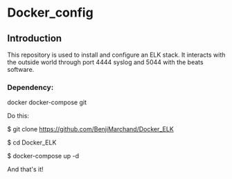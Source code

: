 # Docker_config

## Introduction
This repository is used to install and configure an ELK stack. It interacts with the outside world through port 4444 syslog and 5044 with the beats software.

### Dependency:
docker
docker-compose
git


Do this:

$ git clone https://github.com/BenjiMarchand/Docker_ELK

$ cd Docker_ELK 

$ docker-compose up -d

And that's it!
